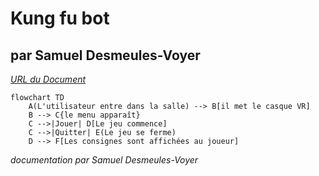 # Kung fu bot

## par Samuel Desmeules-Voyer

*[URL du Document](samesthumain.github.io/)*



```mermaid
flowchart TD
    A(L'utilisateur entre dans la salle) --> B[il met le casque VR]
    B --> C{le menu apparaît}
    C -->|Jouer| D[Le jeu commence]
    C -->|Quitter| E(Le jeu se ferme)
    D --> F[Les consignes sont affichées au joueur]

```

*documentation par Samuel Desmeules-Voyer*
